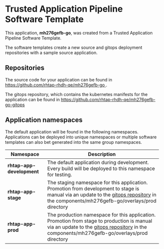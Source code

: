 # Trusted Application Pipeline Software Template

This application, **mh276gefb-go**, was created from a Trusted Application Pipeline Software Template.

The software templates create a new source and gitops deployment repositories with a sample source application. 

## Repositories

The source code for your application can be found in [https://github.com/rhtap-rhdh-qe/mh276gefb-go ](https://github.com/rhtap-rhdh-qe/mh276gefb-go ).
 
The gitops repository, which contains the kubernetes manifests for the application can be found in 
[https://github.com/rhtap-rhdh-qe/mh276gefb-go-gitops ](https://github.com/rhtap-rhdh-qe/mh276gefb-go-gitops ) 

## Application namespaces 

The default application will be found in the following namespaces. Applications can be deployed into unique namespaces or multiple software templates can also bet generated into the same group namespaces.  

|  Namespace   |  Description   |  
| -------- | -------- |   
| **rhtap-app-development** | The default application during development. Every build will be deployed to this namespace for testing. | 
| **rhtap-app-stage** | The staging namespace for this application. Promotion from development to stage is manual via an update to the [gitops repository](https://github.com/rhtap-rhdh-qe/mh276gefb-go-gitops ) in the components/mh276gefb-go/overlays/prod directory |  
| **rhtap-app-prod** | The production namespace for this application. Promotion from stage to production is manual via an update to the [gitops repository](https://github.com/rhtap-rhdh-qe/mh276gefb-go-gitops ) in the components/mh276gefb-go/overlays/prod directory | 